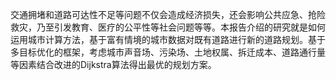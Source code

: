 交通拥堵和道路可达性不足等问题不仅会造成经济损失，还会影响公共应急、抢险救灾，乃至引发教育、医疗的公平性等社会问题等等。本报告介绍的研究就是如何运用城市计算方法，基于富有情境的城市数据对既有道路进行新的道路规划。基于多目标优化的框架，考虑城市声音场、污染场、土地权属、拆迁成本、道路通行量等因素结合改进的Dijkstra算法得出最优的规划方案。